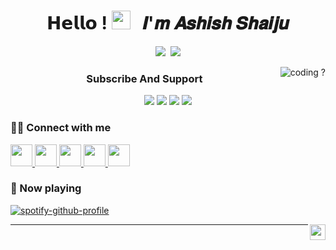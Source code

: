<h1 align="center">𝗛𝗲𝗹𝗹𝗼 ! <img src="https://github.com/ashishshaiju/ashishshaiju/blob/Files/gifs/wave.gif"  width="30px"> &nbsp; 𝑰'𝒎 𝑨𝒔𝒉𝒊𝒔𝒉 𝑺𝒉𝒂𝒊𝒋𝒖</h1> 
<div align="center" width="50"> 

<img src="https://badgen.net/badge/Python/✔/blue?icon=terminal&labelColor=EE0823">&nbsp; <img src="https://badgen.net/badge/C++/✔/blue?icon=terminal&labelColor=EE0823">
  
<img align="right" src="https://github.com/ashishshaiju/ashishshaiju/blob/Files/gifs/coding.gif" alt="coding ?">

### Subscribe And Support

<a href="https://bit.ly/vannisified"><img src="https://img.shields.io/badge/Vannisified-FF0202?&logo=youtube"></a> <a href="https://t.me/Vannisified"><img src="https://img.shields.io/badge/Vannisified-blue?&logo=telegram"></a> <a href="https://t.me/Vannisified_Official"><img src="https://img.shields.io/badge/Vannisified Official-blue?&logo=telegram"></a> <a href="https://dsc.gg/Vannisified"><img src="https://img.shields.io/badge/Vannisified-black?&logo=discord"></a>

</div>

  ### :standing_man: Connect with me
 
<p align="left">
    <a href="https://t.me/Ashish_Shaiju">
        <img height="35px" src="https://img.icons8.com/fluent/48/000000/telegram-app.png" />
    </a>
    <a href="https://facebook.com/ashishshaiju/">
        <img height="35px" src="https://img.icons8.com/fluent/48/000000/facebook-new.png" />
    </a>
       <a href="https://instagram.com/ashish_shaiju/">
        <img height="35px" src="https://img.icons8.com/fluent/48/000000/instagram-new.png" />
     </a>    
    <a href="https://twitter.com/ashish_shaiju">
        <img height="35px" src="https://img.icons8.com/fluent/48/000000/twitter.png" />
    </a>
    <a href="https://discordapp.com/users/580739337017360410"> 
       <img height="35px" src="https://img.icons8.com/color/48/000000/discord--v2.png"> </a>
</p>


### 🎵 Now playing

[![spotify-github-profile](https://spotify-github-profile.vercel.app/api/view?uid=527j59hf0f5lkdj7c18f8g2jz&cover_image=true&theme=novatorem)](https://spotify-github-profile.vercel.app/api/view?uid=527j59hf0f5lkdj7c18f8g2jz&redirect=true)

<a href="https://da.gd/FnQr" >
<img align="right" src="https://github.com/ashishshaiju/ashishshaiju/blob/Files/gifs/I%20dont%20know%20what%20it%20is.gif" width="25px">  
</a>

---

